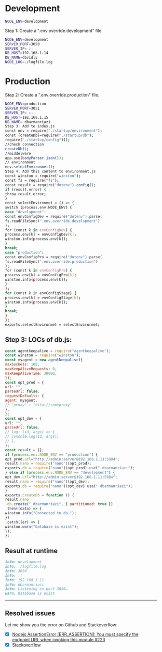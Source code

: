 
# Development

```bash
NODE_ENV=development
```

Step 1: Create a ".env.override.development" file.

```bash
NODE_ENV=development
SERVER_PORT=3050
SERVER_IP= ::
DB_HOST=192.168.1.14
DB_NAME=dbvidly
NODE_LOG=./logfile.log
```

# Production

Step 2: Create a ".env.override.production" file.

```bash
NODE_ENV=production
SERVER_PORT=3051
SERVER_IP= ::
DB_HOST=192.168.1.15
DB_NAME= dbarmanriazi
Step 3: Add to index.js
const env = require("./startup/environment");
const {createDb}=require("./startup/db");
require("./startup/config")();
//check connection
createDb();
//middelware
app.use(bodyParser.json());
// environment
env.selectEnvironmet();
Step 4: Add this content to environment.js
const winston = require("winston");
const fs = require("fs");
const result = require("dotenv").config();
if (result.error) {
throw result.error;
}
const selectEnvironmet = () => {
switch (process.env.NODE_ENV) {
case "development":
const envConfigDev = require("dotenv").parse(
fs.readFileSync(".env.override.development")
);
for (const k in envConfigDev) {
process.env[k] = envConfigDev[k];
winston.info(process.env[k]);
}
break;
case "production":
const envConfigPro = require("dotenv").parse(
fs.readFileSync(".env.override.production")
);
for (const k in envConfigPro) {
process.env[k] = envConfigPro[k];
winston.info(process.env[k]);
}
);
for (const k in envConfigStage) {
process.env[k] = envConfigStage[k];
winston.info(process.env[k]);
}
break;
}
};
exports.selectEnvironmet = selectEnvironmet;
```

## Step 3: LOCs of db.js:

```js
const agentkeepalive = require("agentkeepalive");
const winston = require("winston");
const myagent = new agentkeepalive({
maxSockets: 100,
maxKeepAliveRequests: 0,
maxKeepAliveTime: 30000,
});
const opt_prod = {
url: "",
parseUrl: false,
requestDefaults: {
agent: myagent,
// "proxy" : "http://someproxy"
},
};
const opt_dev = {
url: "",
parseUrl: false,
// log: (id, args) => {
// console.log(id, args);
// },
};
const result = {};
if (process.env.NODE_ENV == "production") {
opt_prod.url="http://admin:server@192.168.1.11:5984";
result.nano = require("nano")(opt_prod);
exports.db = require("nano")(opt_prod).use(" dbarmanriazi");
} else if (process.env.NODE_ENV == "development") {
opt_dev.url="http://admin:server@192.168.1.11:5984";
result.nano = require("nano")(opt_dev);
exports.db = require("nano")(opt_dev).use(" dbarmanriazi");
}
exports.createDb = function () {
result.nano
.db.create(" dbarmanriazi", { partitioned: true })
.then((data) => {
winston.info("Connected to db…");
})
.catch((er) => {
winston.warn("Database is exist");
});
};
```

## Result at runtime

```md
info: development
info: ./logfile.log
info: 3050
info: ::
info: 192.168.1.11
info: dbarmanriazi
info: Listening on port 3050…
warn: Database is exist
```
---

## Resolved issues
Let me show you the error on Github and Stackoverflow:

- [x] [Nodejs AssertionError [ERR_ASSERTION]: You must specify the endpoint URL when invoking this module #223](https://github.com/apache/couchdb-nano/issues/223)
- [x] [Stackoverflow](https://stackoverflow.com/questions/61770234/nodejs-assertionerror-err-assertion-you-must-specify-the-endpoint-url-when-in)

